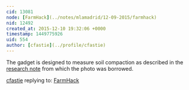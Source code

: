 ```yaml
---
cid: 13081
node: [FarmHack](../notes/mlamadrid/12-09-2015/farmhack)
nid: 12492
created_at: 2015-12-10 19:32:06 +0000
timestamp: 1449775926
uid: 554
author: [cfastie](../profile/cfastie)
---
```


The gadget is designed to measure soil compaction as described in the [research note](https://publiclab.org/notes/cfastie/05-20-2014/ifarm-tech-talks) from which the photo was borrowed.

[cfastie](../profile/cfastie) replying to: [FarmHack](../notes/mlamadrid/12-09-2015/farmhack)

